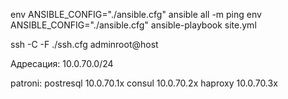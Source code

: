env ANSIBLE_CONFIG="./ansible.cfg" ansible all -m ping
env ANSIBLE_CONFIG="./ansible.cfg" ansible-playbook site.yml

ssh -C -F ./ssh.cfg adminroot@host

Адресация:
10.0.70.0/24

patroni: 
postresql 10.0.70.1x
consul 10.0.70.2x
haproxy 10.0.70.3x